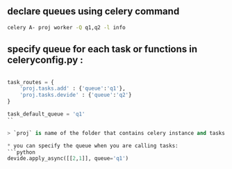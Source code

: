 ## declare queues using celery command
```bash
celery A- proj worker -Q q1,q2 -l info
```

## specify queue for each task or functions in celeryconfig.py :
```python

task_routes = {
    'proj.tasks.add' : {'queue':'q1'},
    'proj.tasks.devide' : {'queue':'q2'}
}

task_default_queue = 'q1'
``

> `proj` is name of the folder that contains celery instance and tasks.  

* you can specify the queue when you are calling tasks:
```python
devide.apply_async([[2,1]], queue='q1')
``` 
